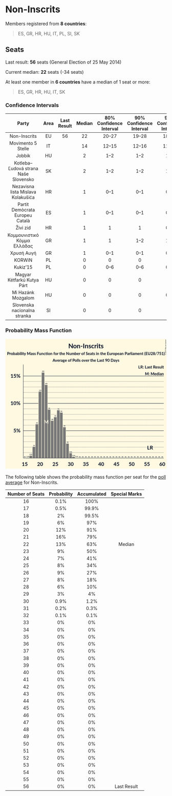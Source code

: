 # Non-Inscrits

Members registered from **8 countries**:

> ES, GR, HR, HU, IT, PL, SI, SK

## Seats

Last result: **56** seats (General Election of 25 May 2014)

Current median: **22** seats (-34 seats)

At least one member in **6 countries** have a median of 1 seat or more:

> ES, GR, HR, HU, IT, SK

### Confidence Intervals

| Party | Area | Last Result | Median | 80% Confidence Interval | 90% Confidence Interval | 95% Confidence Interval | 99% Confidence Interval |
|:-----:|:----:|:-----------:|:------:|:-----------------------:|:-----------------------:|:-----------------------:|:-----------------------:|
| Non-Inscrits | EU | 56 | 22 | 20–27 | 19–28 | 18–29 | 17–30 |
| Movimento 5 Stelle | IT | | 14 | 12–15 | 12–16 | 11–16 | 11–17 |
| Jobbik | HU | | 2 | 1–2 | 1–2 | 1–2 | 1–2 |
| Kotleba–Ľudová strana Naše Slovensko | SK | | 2 | 1–2 | 1–2 | 1–2 | 1–3 |
| Nezavisna lista Mislava Kolakušića | HR | | 1 | 0–1 | 0–1 | 0–1 | 0–1 |
| Partit Demòcrata Europeu Català | ES | | 1 | 0–1 | 0–1 | 0–1 | 0–1 |
| Živi zid | HR | | 1 | 1 | 1 | 0–1 | 0–1 |
| Κομμουνιστικό Κόμμα Ελλάδας | GR | | 1 | 1 | 1–2 | 1–2 | 1–2 |
| Χρυσή Αυγή | GR | | 1 | 0–1 | 0–1 | 0–1 | 0–2 |
| KORWiN | PL | | 0 | 0 | 0 | 0 | 0 |
| Kukiz’15 | PL | | 0 | 0–6 | 0–6 | 0–6 | 0–6 |
| Magyar Kétfarkú Kutya Párt | HU | | 0 | 0 | 0 | 0 | 0–1 |
| Mi Hazánk Mozgalom | HU | | 0 | 0 | 0 | 0–1 | 0–1 |
| Slovenska nacionalna stranka | SI | | 0 | 0 | 0 | 0 | 0 |

### Probability Mass Function

![Graph with seats probability mass function not yet produced](average-2019-07-31-seats-pmf-non-inscrits.png "Seats Probability Mass Function")

The following table shows the probability mass function per seat for the [poll average](average-2019-07-31.html) for Non-Inscrits.

| Number of Seats | Probability | Accumulated | Special Marks |
|:---------------:|:-----------:|:-----------:|:-------------:|
| 16 | 0.1% | 100% |  |
| 17 | 0.5% | 99.9% |  |
| 18 | 2% | 99.5% |  |
| 19 | 6% | 97% |  |
| 20 | 12% | 91% |  |
| 21 | 16% | 79% |  |
| 22 | 13% | 63% | Median |
| 23 | 9% | 50% |  |
| 24 | 7% | 41% |  |
| 25 | 8% | 34% |  |
| 26 | 9% | 27% |  |
| 27 | 8% | 18% |  |
| 28 | 6% | 10% |  |
| 29 | 3% | 4% |  |
| 30 | 0.9% | 1.2% |  |
| 31 | 0.2% | 0.3% |  |
| 32 | 0.1% | 0.1% |  |
| 33 | 0% | 0% |  |
| 34 | 0% | 0% |  |
| 35 | 0% | 0% |  |
| 36 | 0% | 0% |  |
| 37 | 0% | 0% |  |
| 38 | 0% | 0% |  |
| 39 | 0% | 0% |  |
| 40 | 0% | 0% |  |
| 41 | 0% | 0% |  |
| 42 | 0% | 0% |  |
| 43 | 0% | 0% |  |
| 44 | 0% | 0% |  |
| 45 | 0% | 0% |  |
| 46 | 0% | 0% |  |
| 47 | 0% | 0% |  |
| 48 | 0% | 0% |  |
| 49 | 0% | 0% |  |
| 50 | 0% | 0% |  |
| 51 | 0% | 0% |  |
| 52 | 0% | 0% |  |
| 53 | 0% | 0% |  |
| 54 | 0% | 0% |  |
| 55 | 0% | 0% |  |
| 56 | 0% | 0% | Last Result |


